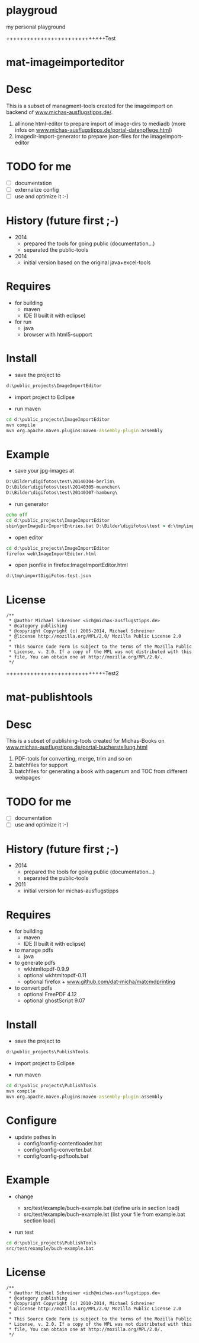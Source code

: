 playgroud
=========

my personal playground





+++++++++++++++++++++++++++++Test

mat-imageimporteditor
=====================

# Desc
This is a subset of managment-tools created for the imageimport on backend of www.michas-ausflugstipps.de/.

1. allinone html-editor to prepare import of image-dirs to mediadb (more infos on www.michas-ausflugstipps.de/portal-datenpflege.html)
2. imagedir-import-generator to prepare json-files for the imageimport-editor

# TODO for me
- [ ] documentation
- [ ] externalize config
- [ ] use and optimize it :-)

# History (future first ;-)
- 2014 
   - prepared the tools for going public (documentation...) 
   - separated the public-tools
- 2014
   - initial version based on the original java+excel-tools

# Requires
- for building
   - maven
   - IDE (I built it with eclipse)
- for run
   - java
   - browser with html5-support

# Install
- save the project to 
```bat
d:\public_projects\ImageImportEditor
```

- import project to Eclipse

- run maven 
```bat
cd d:\public_projects\ImageImportEditor
mvn compile
mvn org.apache.maven.plugins:maven-assembly-plugin:assembly
```

# Example
- save your jpg-images at 
```bat
D:\Bilder\digifotos\test\20140304-berlin\
D:\Bilder\digifotos\test\20140305-muenchen\
D:\Bilder\digifotos\test\20140307-hamburg\
```

- run generator
```bat
echo off
cd d:\public_projects\ImageImportEditor
sbin\genImageDirImportEntries.bat D:\Bilder\digifotos\test > d:\tmp\importDigiFotos-test.json
```

- open editor
```bat
cd d:\public_projects\ImageImportEditor
firefox web\ImageImportEditor.html
```

- open jsonfile in firefox:ImageImportEditor.html
```bat
d:\tmp\importDigiFotos-test.json
```

# License
```
/**
 * @author Michael Schreiner <ich@michas-ausflugstipps.de>
 * @category publishing
 * @copyright Copyright (c) 2005-2014, Michael Schreiner
 * @license http://mozilla.org/MPL/2.0/ Mozilla Public License 2.0
 *
 * This Source Code Form is subject to the terms of the Mozilla Public
 * License, v. 2.0. If a copy of the MPL was not distributed with this
 * file, You can obtain one at http://mozilla.org/MPL/2.0/.
 */
```

+++++++++++++++++++++++++++++Test2


mat-publishtools
=====================

# Desc
This is a subset of publishing-tools created for Michas-Books on www.michas-ausflugstipps.de/portal-bucherstellung.html

1. PDF-tools for converting, merge, trim and so on
2. batchfiles for support
3. batchfiles for generating a book with pagenum and TOC from different webpages

# TODO for me
- [ ] documentation
- [ ] use and optimize it :-)

# History (future first ;-)
- 2014 
   - prepared the tools for going public (documentation...) 
   - separated the public-tools
- 2011
   - initial version for michas-ausflugstipps

# Requires
- for building
   - maven
   - IDE (I built it with eclipse)
- to manage pdfs
   - java
- to generate pdfs
   - wkhtmltopdf-0.9.9
   - optional wkhtmltopdf-0.11
   - optional firefox + www.github.com/dat-micha/matcmdprinting
- to convert pdfs
   - optional FreePDF 4.12
   - optional ghostScript 9.07


# Install
- save the project to 
```bat
d:\public_projects\PublishTools
```

- import project to Eclipse

- run maven 
```bat
cd d:\public_projects\PublishTools
mvn compile
mvn org.apache.maven.plugins:maven-assembly-plugin:assembly
```

# Configure
- update pathes in 
   - config/config-contentloader.bat
   - config/config-converter.bat
   - config/config-pdftools.bat

# Example
- change  
   - src/test/example/buch-example.bat (define urls in section load)
   - src/test/example/buch-example.lst (list your file from example.bat section load)

- run test
```bat
cd d:\public_projects\PublishTools
src/test/example/buch-example.bat
```

# License
```
/**
 * @author Michael Schreiner <ich@michas-ausflugstipps.de>
 * @category publishing
 * @copyright Copyright (c) 2010-2014, Michael Schreiner
 * @license http://mozilla.org/MPL/2.0/ Mozilla Public License 2.0
 *
 * This Source Code Form is subject to the terms of the Mozilla Public
 * License, v. 2.0. If a copy of the MPL was not distributed with this
 * file, You can obtain one at http://mozilla.org/MPL/2.0/.
 */
```
   